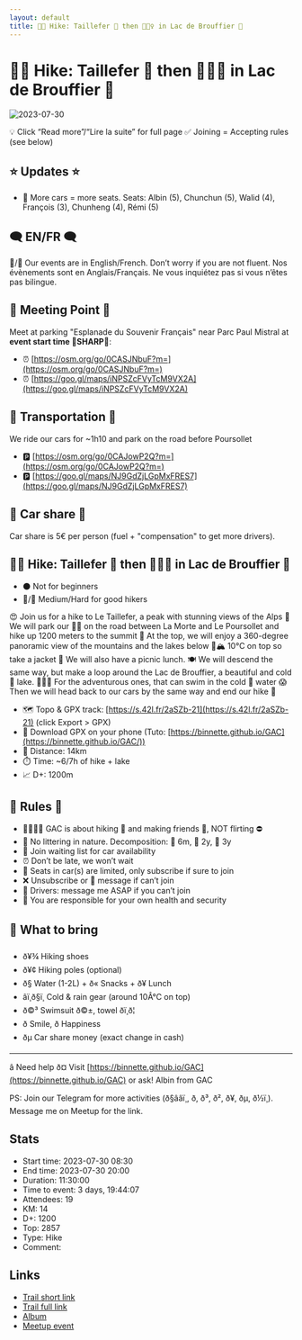 ```yaml
---
layout: default
title: 🥾🔴 Hike: Taillefer 🥵 then 🧊🏊‍♀️ in Lac de Brouffier 🥶
---
```


# 🥾🔴 Hike: Taillefer 🥵 then 🧊🏊‍♀️ in Lac de Brouffier 🥶

![2023-07-30](../img/orig/2023-07-30.jpg)

💡 Click “Read more”/“Lire la suite” for full page ✅ Joining = Accepting rules (see below)

##  ⭐ Updates ⭐ 

* 📅 More cars = more seats. Seats: Albin (5), Chunchun (5), Walid (4), François (3), Chunheng (4), Rémi (5)

##  🗨️ EN/FR 🗨️ 
🦅/🐓 Our events are in English/French. Don’t worry if you are not fluent. Nos évènements sont en Anglais/Français. Ne vous inquiétez pas si vous n’êtes pas bilingue.

## 📍 Meeting Point 📍
Meet at parking "Esplanade du Souvenir Français" near Parc Paul Mistral at **event start time 🔺SHARP🔺**:

* ⏰ [https://osm.org/go/0CASJNbuF?m=](https://osm.org/go/0CASJNbuF?m=)
* ⏰ [https://goo.gl/maps/iNPSZcFVyTcM9VX2A](https://goo.gl/maps/iNPSZcFVyTcM9VX2A)

##  🚗 Transportation 🚗 
We ride our cars for \~1h10 and park on the road before Poursollet

* 🅿️ [https://osm.org/go/0CAJowP2Q?m=](https://osm.org/go/0CAJowP2Q?m=)
* 🅿️ [https://goo.gl/maps/NJ9GdZjLGpMxFRES7](https://goo.gl/maps/NJ9GdZjLGpMxFRES7)

##  🚗 Car share 🚗 
Car share is 5€ per person (fuel + "compensation" to get more drivers).

##  🥾🔴 Hike: Taillefer 🥵 then 🧊🏊‍♀️ in Lac de Brouffier 🥶 

* ⚫ Not for beginners
* 🔵/🔴 Medium/Hard for good hikers

😍 Join us for a hike to Le Taillefer, a peak with stunning views of the Alps 🌄 We will park our 🚗🚗 on the road between La Morte and Le Poursollet and hike up 1200 meters to the summit 🤯 At the top, we will enjoy a 360-degree panoramic view of the mountains and the lakes below 🤩🏔️ 10°C on top so take a jacket 🧥 We will also have a picnic lunch. 🍽️ We will descend the same way, but make a loop around the Lac de Brouffier, a beautiful and cold 🧊 lake. 🏊‍♂️🥶 For the adventurous ones, that can swim in the cold 🧊 water 😱 Then we will head back to our cars by the same way and end our hike 🙌

* 🗺️ Topo & GPX track: [https://s.42l.fr/2aSZb-21](https://s.42l.fr/2aSZb-21) (click Export > GPX)
* 📲 Download GPX on your phone (Tuto: [https://binnette.github.io/GAC](https://binnette.github.io/GAC/))
* 📏 Distance: 14km
* ⏱️ Time: \~6/7h of hike + lake
* 📈 D+: 1200m

##  📜 Rules 📜 

* 🚶‍♀️🚶‍♂️ GAC is about hiking 🥾 and making friends 🤗, NOT flirting ⛔
* 🚮 No littering in nature. Decomposition: 🍊 6m, 🍌 2y, 🥚 3y
* 🚗 Join waiting list for car availability
* ⏰ Don’t be late, we won’t wait
* 💺 Seats in car(s) are limited, only subscribe if sure to join
* ❌ Unsubscribe or 💬 message if can’t join
* 🚗 Drivers: message me ASAP if you can’t join
* 💟 You are responsible for your own health and security

##  🎒 What to bring  

* ð¥¾ Hiking shoes
* ð¥¢ Hiking poles (optional)
* ð§ Water (1-2L) + ð« Snacks + ð¥ Lunch
* âï¸ð§ï¸ Cold & rain gear (around 10Â°C on top)
* ð©³ Swimsuit ð©±, towel ðï¸ð¦
* ð Smile, ð Happiness
* ðµ Car share money (exact change in cash)

***

â Need help ð¤ Visit [https://binnette.github.io/GAC](https://binnette.github.io/GAC) or ask!
Albin from GAC

PS: Join our Telegram for more activities (ð§ââï¸, ð, ð³, ð², ð¥, ðµ, ð½ï¸). Message me on Meetup for the link.

## Stats

- Start time: 2023-07-30 08:30
- End time: 2023-07-30 20:00
- Duration: 11:30:00
- Time to event: 3 days, 19:44:07
- Attendees: 19
- KM: 14
- D+: 1200
- Top: 2857
- Type: Hike
- Comment: 

## Links

- [Trail short link](https://s.42l.fr/2aSZb-21)
- [Trail full link]()
- [Album](https://binnette.github.io/GacImg2023/2023-07-30-🥾🔴-Hike-Taillefer-🥵-then-🧊🏊‍♀️-in-Lac-de-Brouffier-🥶.html)
- [Meetup event](https://www.meetup.com/grenoble-adventure-club-english-french/events/295045096/)
